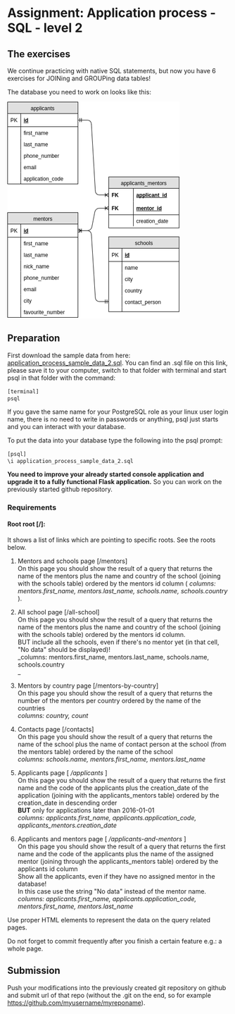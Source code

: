 # Assignment: Application process - SQL - level 2

## The exercises

We continue practicing with native SQL statements, but now you have 6 exercises for JOINing and GROUPing data tables!

The database you need to work on looks like this:

![application process assignment part 2.png](media/Web%20with%20Python%20module%20resources/application%20process%20assignment%20part%202.png)

## Preparation

First download the sample data from here: [application_process_sample_data_2.sql](modules/11-web-and-sql-with-python-no-oop-3rd-si-tw/active/media//Web%20with%20Python%20module%20resources/application_process_sample_data_2.sql "application_process_sample_data_2.sql"). You can find an .sql file on this link, please save it to your computer, switch to that folder with terminal and start psql in that folder with the command:
    
    
    [terminal]  
    psql

If you gave the same name for your PostgreSQL role as your linux user login name, there is no need to write in passwords or anything, psql just starts and you can interact with your database.

To put the data into your database type the following into the psql prompt:
    
    
    [psql]  
    \i application_process_sample_data_2.sql

**You need to improve your already started console application and upgrade it to a fully functional Flask application.** So you can work on the previously started github repository.

### Requirements

#### Root root [/]:

It shows a list of links which are pointing to specific roots. See the roots below. 

  1. Mentors and schools page [/mentors]  
On this page you should show the result of a query that returns the name of the mentors plus the name and country of the school (joining with the schools table) ordered by the mentors id column ( _columns: mentors.first_name, mentors.last_name, schools.name, schools.country_ ). 

  2. All school page [/all-school]  
On this page you should show the result of a query that returns the name of the mentors plus the name and country of the school (joining with the schools table) ordered by the mentors id column.  
BUT include all the schools, even if there's no mentor yet (in that cell, "No data" should be displayed)!  
 _columns: mentors.first_name, mentors.last_name, schools.name, schools.country  
_

  3. Mentors by country page [/mentors-by-country]  
On this page you should show the result of a query that returns the number of the mentors per country ordered by the name of the countries  
 _columns: country, count_

  4. Contacts page [/contacts]  
On this page you should show the result of a query that returns the name of the school plus the name of contact person at the school (from the mentors table) ordered by the name of the school  
 _columns: schools.name, mentors.first_name, mentors.last_name_

  5. Applicants page [ _/applicants_ ]  
On this page you should show the result of a query that returns the first name and the code of the applicants plus the creation_date of the application (joining with the applicants_mentors table) ordered by the creation_date in descending order  
 **BUT** only for applications later than 2016-01-01  
 _columns: applicants.first_name, applicants.application_code, applicants_mentors.creation_date_

  6. Applicants and mentors page [ _/applicants-and-mentors_ ]  
On this page you should show the result of a query that returns the first name and the code of the applicants plus the name of the assigned mentor (joining through the applicants_mentors table) ordered by the applicants id column  
Show all the applicants, even if they have no assigned mentor in the database!  
In this case use the string "No data" instead of the mentor name.  
 _columns: applicants.first_name, applicants.application_code, mentors.first_name, mentors.last_name_




Use proper HTML elements to represent the data on the query related pages.

Do not forget to commit frequently after you finish a certain feature e.g.: a whole page.

## Submission

Push your modifications into the previously created git repository on github and submit url of that repo (without the .git on the end, so for example <https://github.com/myusername/myreponame>).



